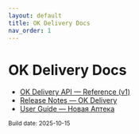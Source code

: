 ```yaml
---
layout: default
title: OK Delivery Docs
nav_order: 1
---
```


# OK Delivery Docs

- [OK Delivery API — Reference (v1)](api-reference)
- [Release Notes — OK Delivery](release-notes)
- [User Guide — Новая Аптека](user-guide-newapteka)

<small>Build date: 2025-10-15</small>
